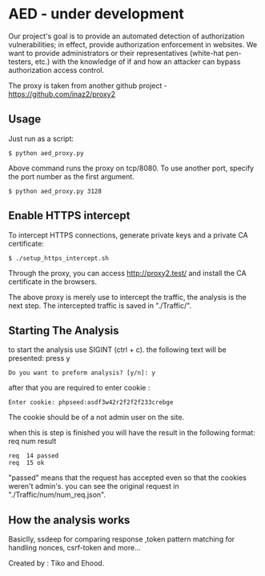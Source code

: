 # AED - under development


Our project's goal is to provide an automated detection of authorization vulnerabilities; in effect, provide authorization enforcement in websites. We want to provide administrators or their representatives (white-hat pen-testers, etc.) with the knowledge of if and how an attacker can bypass authorization access control.

The proxy is taken from another github project - https://github.com/inaz2/proxy2


## Usage

Just run as a script:

```
$ python aed_proxy.py
```

Above command runs the proxy on tcp/8080.
To use another port, specify the port number as the first argument.

```
$ python aed_proxy.py 3128
```


## Enable HTTPS intercept

To intercept HTTPS connections, generate private keys and a private CA certificate:

```
$ ./setup_https_intercept.sh
```

Through the proxy, you can access http://proxy2.test/ and install the CA certificate in the browsers.

The above proxy is merely use to intercept the traffic, the analysis is the next step.
The intercepted traffic is saved in "./Traffic/". 

## Starting The Analysis

to start the analysis use SIGINT (ctrl + c).
the following text will be presented: press y
```
Do you want to preform analysis? [y/n]: y
```
after that you are required to enter cookie :
```
Enter cookie: phpseed:asdf3w42r2f2f2f233crebge
```
The cookie should be of a not admin user on the site.

when this is step is finished you will have the result in the following format:
req num result
```
req  14 passed
req  15 ok
```
"passed" means that the request has accepted even so that the cookies weren't admin's.
you can see the original request in "./Traffic/num/num_req.json".


## How the analysis works

Basiclly, ssdeep for comparing response ,token pattern matching for handling nonces, csrf-token and more...

Created by : Tiko and Ehood.


